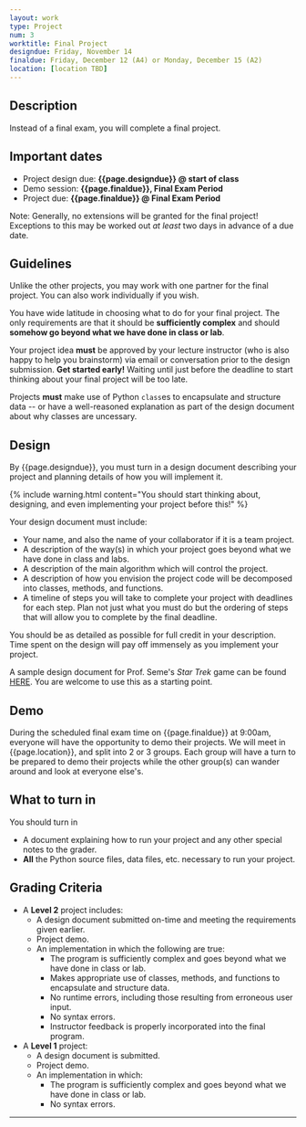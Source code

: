 ```yaml
---
layout: work
type: Project
num: 3
worktitle: Final Project
designdue: Friday, November 14
finaldue: Friday, December 12 (A4) or Monday, December 15 (A2)
location: [location TBD]
---
```


## Description

Instead of a final exam, you will complete a final project.

Important dates
---------------

-   Project design due: **{{page.designdue}} @ start of class**
-   Demo session: **{{page.finaldue}}, Final Exam Period**
-   Project due: **{{page.finaldue}} @ Final Exam Period**

Note: Generally, no extensions will be granted for the final project! Exceptions to this may be worked out *at least* two days in advance of a due date.

Guidelines
----------

Unlike the other projects, you may work with one partner for the final
project. You can also work individually if you wish.

You have wide latitude in choosing what to do for your final project.
The only requirements are that it should be **sufficiently complex** and
should **somehow go beyond what we have done in class or lab**.

Your project
idea **must** be approved by your lecture instructor (who is also happy
to help you brainstorm) via email or conversation prior to the design submission.
**Get started early!** Waiting until just before
the deadline to start thinking about your final project will be too
late.

Projects **must** make use of Python `class`es to encapsulate and
structure data -- or have a well-reasoned explanation as part of the design document about why classes are uncessary.

Design
------

By {{page.designdue}}, you must turn in a design document describing
your project and planning details of how you will implement it.

{% include warning.html content="You should start thinking about, designing, and even
implementing your project before this!" %}

Your design document must include:

-   Your name, and also the name of your collaborator if it is a team project.
-   A description of the way(s) in which your project goes beyond what
    we have done in class and labs.
-   A description of the main algorithm which will control the project.
-   A description of how you envision the project code will be
    decomposed into classes, methods, and functions.
-   A timeline of steps you will take to complete your project with
    deadlines for each step. Plan not just what you must do but the
    ordering of steps that will allow you to complete by the final
    deadline.

You should be as detailed as possible for full credit in your
description. Time spent on the design will pay off immensely as you
implement your project.

A sample design document for Prof. Seme's *Star Trek* game can be
found
[HERE](https://hendrix-my.sharepoint.com/:w:/g/personal/seme_hendrix_edu/EaY-fc3O7LRHi8WH1e9I3g4BEB2ZBM-df1IQjxfkJMq-FA?e=XuP2ej). You
are welcome to use this as a starting point.

Demo
----

During the scheduled final exam time on {{page.finaldue}} at 9:00am,
everyone will have the opportunity to demo their projects.  We will
meet in {{page.location}}, and split into 2 or 3 groups.  Each group
will have a turn to be prepared to demo their projects while the other
group(s) can wander around and look at everyone else's.

What to turn in
---------------

You should turn in

-   A document explaining how to run your project and any other special
    notes to the grader.
-   **All** the Python source files, data files, etc. necessary to run
    your project.

## Grading Criteria
* A **Level 2** project includes:
  * A design document submitted on-time and meeting the requirements
    given earlier.
  * Project demo.
  * An implementation in which the following are true:
    * The program is sufficiently complex and goes beyond what we have
	  done in class or lab.
	* Makes appropriate use of classes, methods, and functions
	  to encapsulate and structure data.
	* No runtime errors, including those resulting from erroneous user input.
	* No syntax errors.
	* Instructor feedback is properly incorporated into the final program.
* A **Level 1** project:
  * A design document is submitted.
  * Project demo.
  * An implementation in which:
    * The program is sufficiently complex and goes beyond what we have
	  done in class or lab.
	* No syntax errors.

<!-- Of course, the [Python style guide]({{site.baseurl}}/python_style_guide.html) and -->
<!-- [style checker]({{site.baseurl}}/python_style_guide.html) still apply! -->

------------------------------------------------------------------------
